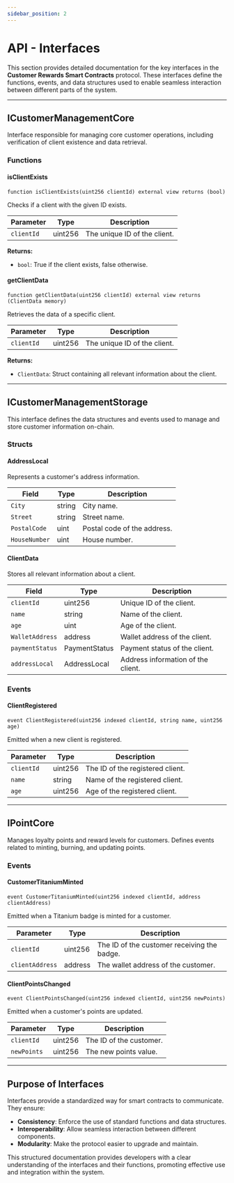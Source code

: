 ```yaml
---
sidebar_position: 2
---
```


# API - Interfaces

This section provides detailed documentation for the key interfaces in the **Customer Rewards Smart Contracts** protocol. These interfaces define the functions, events, and data structures used to enable seamless interaction between different parts of the system.

---

## ICustomerManagementCore

Interface responsible for managing core customer operations, including verification of client existence and data retrieval.

### Functions

#### isClientExists

```solidity
function isClientExists(uint256 clientId) external view returns (bool)
```

Checks if a client with the given ID exists.

| Parameter | Type | Description |
| --------- | ---- | ----------- |
| `clientId` | uint256 | The unique ID of the client. |

**Returns:**  
- `bool`: True if the client exists, false otherwise.

#### getClientData

```solidity
function getClientData(uint256 clientId) external view returns (ClientData memory)
```

Retrieves the data of a specific client.

| Parameter | Type | Description |
| --------- | ---- | ----------- |
| `clientId` | uint256 | The unique ID of the client. |

**Returns:**  
- `ClientData`: Struct containing all relevant information about the client.

---

## ICustomerManagementStorage

This interface defines the data structures and events used to manage and store customer information on-chain.

### Structs

#### AddressLocal

Represents a customer's address information.

| Field | Type | Description |
| ----- | ---- | ----------- |
| `City` | string | City name. |
| `Street` | string | Street name. |
| `PostalCode` | uint | Postal code of the address. |
| `HouseNumber` | uint | House number. |

#### ClientData

Stores all relevant information about a client.

| Field | Type | Description |
| ----- | ---- | ----------- |
| `clientId` | uint256 | Unique ID of the client. |
| `name` | string | Name of the client. |
| `age` | uint | Age of the client. |
| `WalletAddress` | address | Wallet address of the client. |
| `paymentStatus` | PaymentStatus | Payment status of the client. |
| `addressLocal` | AddressLocal | Address information of the client. |

### Events

#### ClientRegistered

```solidity
event ClientRegistered(uint256 indexed clientId, string name, uint256 age)
```

Emitted when a new client is registered.

| Parameter | Type | Description |
| --------- | ---- | ----------- |
| `clientId` | uint256 | The ID of the registered client. |
| `name` | string | Name of the registered client. |
| `age` | uint256 | Age of the registered client. |

---

## IPointCore

Manages loyalty points and reward levels for customers. Defines events related to minting, burning, and updating points.

### Events

#### CustomerTitaniumMinted

```solidity
event CustomerTitaniumMinted(uint256 indexed clientId, address clientAddress)
```

Emitted when a Titanium badge is minted for a customer.

| Parameter | Type | Description |
| --------- | ---- | ----------- |
| `clientId` | uint256 | The ID of the customer receiving the badge. |
| `clientAddress` | address | The wallet address of the customer. |

#### ClientPointsChanged

```solidity
event ClientPointsChanged(uint256 indexed clientId, uint256 newPoints)
```

Emitted when a customer's points are updated.

| Parameter | Type | Description |
| --------- | ---- | ----------- |
| `clientId` | uint256 | The ID of the customer. |
| `newPoints` | uint256 | The new points value. |

---

## Purpose of Interfaces

Interfaces provide a standardized way for smart contracts to communicate. They ensure:
- **Consistency**: Enforce the use of standard functions and data structures.
- **Interoperability**: Allow seamless interaction between different components.
- **Modularity**: Make the protocol easier to upgrade and maintain.

This structured documentation provides developers with a clear understanding of the interfaces and their functions, promoting effective use and integration within the system.
